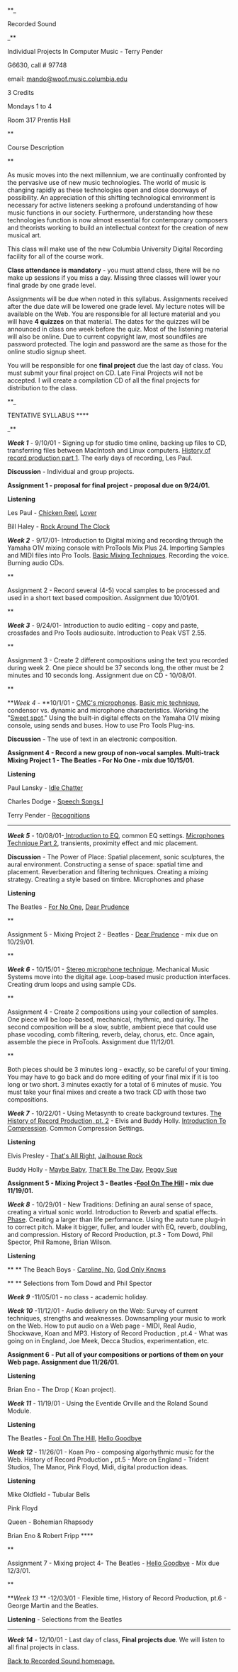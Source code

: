 **_

Recorded Sound

_**

Individual Projects In Computer Music \- Terry Pender

G6630, call # 97748

email: mando@woof.music.columbia.edu

3 Credits

Mondays 1 to 4

Room 317 Prentis Hall

**

Course Description

**

As music moves into the next millennium, we are continually confronted by the
pervasive use of new music technologies. The world of music is changing
rapidly as these technologies open and close doorways of possibility. An
appreciation of this shifting technological environment is necessary for
active listeners seeking a profound understanding of how music functions in
our society. Furthermore, understanding how these technologies function is now
almost essential for contemporary composers and theorists working to build an
intellectual context for the creation of new musical art.

This class will make use of the new Columbia University Digital Recording
facility for all of the course work.

**Class attendance is mandatory** \- you must attend class, there will be no
make up sessions if you miss a day. Missing three classes will lower your
final grade by one grade level.

Assignments will be due when noted in this syllabus. Assignments received
after the due date will be lowered one grade level. My lecture notes will be
available on the Web. You are responsible for all lecture material and you
will have **4 quizzes** on that material. The dates for the quizzes will be
announced in class one week before the quiz. Most of the listening material
will also be online. Due to current copyright law, most soundfiles are
password protected. The login and password are the same as those for the
online studio signup sheet.

You will be responsible for one **final project** due the last day of class.
You must submit your final project on CD. Late Final Projects will not be
accepted. I will create a compilation CD of all the final projects for
distribution to the class.

**_

TENTATIVE SYLLABUS ****

_**

_**Week 1**_ \- 9/10/01 - Signing up for studio time online, backing up files
to CD, transferring files between MacIntosh and Linux computers. [History of
record production part 1](./recordproduction1.html). The early days of
recording, Les Paul.

**Discussion** \- Individual and group projects.

**Assignment 1 - proposal for final project - proposal due on 9/24/01.**

**Listening**

Les Paul - [Chicken Reel](./sounds/Chicken.mp3), [Lover](./sounds/Lover.mp3)

Bill Haley - [Rock Around The Clock](./sounds/RockAround.mp3)

**_Week 2_** \- 9/17/01- Introduction to Digital mixing and recording through
the Yamaha O1V mixing console with ProTools Mix Plus 24. Importing Samples and
MIDI files into Pro Tools. [Basic Mixing Techniques](BasicMixingMethod.html).
Recording the voice. Burning audio CDs.

**

Assignment 2 - Record several (4-5) vocal samples to be processed and used in
a short text based composition. Assignment due 10/01/01.

**

_**Week 3**_ \- 9/24/01- Introduction to audio editing - copy and paste,
crossfades and Pro Tools audiosuite. Introduction to Peak VST 2.55.

**

Assignment 3 - Create 2 different compositions using the text you recorded
during week 2. One piece should be 37 seconds long, the other must be 2
minutes and 10 seconds long. Assignment due on CD - 10/08/01.

**

**_Week 4_ \- **10/1/01 - [CMC's microphones](CMCMicrophones.html). [Basic mic
technique](mic1.html), condensor vs. dynamic and microphone characteristics.
Working the "[Sweet spot](MicSweetSpot.html)." Using the built-in digital
effects on the Yamaha O1V mixing console, using sends and buses. How to use
Pro Tools Plug-ins.

**Discussion** \- The use of text in an electronic composition.

**Assignment 4 - Record a new group of non-vocal samples. Multi-track Mixing
Project 1 - The Beatles - For No One - mix due 10/15/01.**

**Listening**

Paul Lansky - [Idle Chatter](./sounds/Idle.mp3)

Charles Dodge - [Speech Songs I](./sounds/Dodge.mp3)

Terry Pender - [Recognitions](Recognitions2.mp3)

****

_**Week 5**_ \- 10/08/01-[ Introduction to EQ](Equalization.html), common EQ
settings. [Microphones Technique Part 2](mic2.html), transients, proximity
effect and mic placement.

**Discussion** \- The Power of Place: Spatial placement, sonic sculptures, the
aural environment. Constructing a sense of space: spatial time and placement.
Reverberation and filtering techniques. Creating a mixing strategy. Creating a
style based on timbre.  Microphones and phase

**Listening**

The Beatles - [For No One](./sounds/ForNoOne.mp3), [Dear
Prudence](sounds/DearPrudence.mp3)

**

Assignment 5 - Mixing Project 2 - Beatles - [Dear
Prudence](sounds/DearPrudence.mp3) \- mix due on 10/29/01.

**

_**Week 6**_ \- 10/15/01 - [Stereo microphone technique](stereomic.html).
Mechanical Music Systems move into the digital age. Loop-based music
production interfaces. Creating drum loops and using sample CDs.

**

Assignment 4 - Create 2 compositions using your collection of samples. One
piece will be loop-based, mechanical, rhythmic, and quirky. The second
composition will be a slow, subtle, ambient piece that could use phase
vocoding, comb filtering, reverb, delay, chorus, etc. Once again, assemble the
piece in ProTools. Assignment due 11/12/01.

**

 Both pieces should be 3 minutes long - exactly, so be careful of your timing.
You may have to go back and do more editing of your final mix if it is too
long or two short. 3 minutes exactly for a total of 6 minutes of music. You
must take your final mixes and create a two track CD with those two
compositions.

**_Week 7_** \- 10/22/01 - Using Metasynth to create background textures. [The
History of Record Production, pt. 2](./recordproduction2.html) \- Elvis and
Buddy Holly. [Introduction To Compression](Compressors.html). Common
Compression Settings.

**Listening**

Elvis Presley - [That's All Right](./sounds/ThatsAllRight.mp3), [Jailhouse
Rock](./sounds/JailhouseRock.mp3)

Buddy Holly - [Maybe Baby](./sounds/MaybeBaby.mp3), [That'll Be The
Day](./sounds/ThatllBeTheDay.mp3), [Peggy Sue](./sounds/PeggySue.mp3)

**Assignment 5 - Mixing Project 3 - Beatles -[Fool On The
Hill](sounds/FoolOnHill.mp3) \- mix due 11/19/01.**

**_Week 8_** \- 10/29/01 - New Traditions: Defining an aural sense of space,
creating a virtual sonic world. Introduction to Reverb and spatial effects.
[Phase](Phase.html). Creating a larger than life performance. Using the auto
tune plug-in to correct pitch. Make it bigger, fuller, and louder with EQ,
reverb, doubling, and compression. History of Record Production, pt.3 - Tom
Dowd, Phil Spector, Phil Ramone, Brian Wilson.

**Listening**

** ** The Beach Boys - [Caroline, No](./sounds/CarolineNo.mp3), [God Only
Knows](./sounds/GodOnlyKnows.mp3)

** ** Selections from Tom Dowd and Phil Spector

_**Week 9**_ -11/05/01 - no class - academic holiday.

_**Week 10**_ -11/12/01 - Audio delivery on the Web: Survey of current
techniques, strengths and weaknesses. Downsampling your music to work on the
Web. How to put audio on a Web page - MIDI, Real Audio, Shockwave, Koan and
MP3. History of Record Production , pt.4 - What was going on in England, Joe
Meek, Decca Studios, experimentation, etc.

**Assignment 6** **\- Put all of your compositions or portions of them on your
Web page. Assignment due 11/26/01.**

**Listening**

Brian Eno - The Drop ( Koan project).

**_Week 11_** \- 11/19/01 - Using the Eventide Orville and the Roland Sound
Module.

**Listening**

The Beatles - [Fool On The Hill](sounds/FoolOnHill.mp3), [Hello
Goodbye](sounds/HelloGoodbye.mp3)

**_Week 12_** \- 11/26/01 - Koan Pro - composing algorhythmic music for the
Web. History of Record Production **,** pt.5 - More on England - Trident
Studios, The Manor, Pink Floyd, Midi, digital production ideas.

**Listening**

Mike Oldfield - Tubular Bells

Pink Floyd

Queen - Bohemian Rhapsody

Brian Eno & Robert Fripp ****

**

Assignment 7 - Mixing project 4- The Beatles - [Hello
Goodbye](sounds/HelloGoodbye.mp3) \- Mix due 12/3/01.

**

**_Week 13_ ** -12/03/01 - Flexible time, History of Record Production, pt.6 -
George Martin and the Beatles.

**Listening** \- Selections from the Beatles

****

_**Week 14**_ \- 12/10/01 - Last day of class, **Final projects due**. We will
listen to all final projects in class.



[Back to Recorded Sound homepage.](RecordedSound_home.html)

